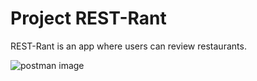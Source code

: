 # Project REST-Rant

REST-Rant is an app where users can review restaurants.

![postman image](https://static.vecteezy.com/system/resources/previews/000/656/457/original/restaurant-badge-and-logo-good-for-print-vector.jpg)